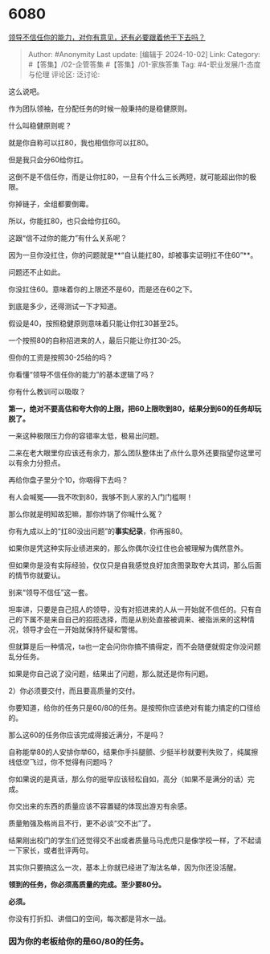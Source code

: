 # 6080
[领导不信任你的能力，对你有意见，还有必要跟着他干下去吗？](https://www.zhihu.com/question/585309505/answer/2930796807)

> Author: #Anonymity
> Last update: [编辑于 2024-10-02]
> Link:
> Category: #【答集】/02-企管答集 #【答集】/01-家族答集 
> Tag: #4-职业发展/1-态度与伦理
> 评论区:
> 泛讨论:

这么说吧。

作为团队领袖，在分配任务的时候一般秉持的是稳健原则。

什么叫稳健原则呢？

就是你自称可以扛80，我也相信你可以扛80。

但是我只会分60给你扛。

这倒不是不信任你，而是让你扛80，一旦有个什么三长两短，就可能超出你的极限。

你掉链子，全组都要倒霉。

所以，你能扛80，也只会给你扛60。

这跟“信不过你的能力”有什么关系呢？

因为一旦你没扛住，你的问题就是**“自认能扛80，却被事实证明扛不住60”**。

问题还不止如此。

你没扛住60。意味着你的上限还不是60，而是还在60之下。

到底是多少，还得测试一下才知道。

假设是40，按照稳健原则意味着只能让你扛30甚至25。

一个按照80的自称招进来的人，最后只能让你扛30-25。

但你的工资是按照30-25给的吗？

你看懂“领导不信任你的能力”的基本逻辑了吗？

你有什么教训可以吸取？

**第一，绝对不要高估和夸大你的上限，把60上限吹到80，结果分到60的任务却玩脱了。**

一来这种极限压力你的容错率太低，极易出问题。

二来在老大眼里你应该还有余力，那么团队整体出了点什么意外还要指望你这里可以有余力分担点。

再给你盘子里分个10，你咽得下去吗？

有人会喊冤——我不吹到80，我够不到人家的入门门槛啊！

那么你就是明知故犯嘛，那你炸锅了你喊什么冤？

你有九成以上的“扛80没出问题”的**事实纪录**，你再报80。

如果你是凭这种实际业绩进来的，那么你偶尔没扛住也会被理解为偶然意外。

但如果你是没有实际经验，仅仅只是自我感觉良好加贪图录取夸大其词，那么后面的情节你就要认。

别来“领导不信任”这一套。

坦率讲，只要是自己招人的领导，没有对招进来的人从一开始就不信任的。只有自己的下属不是来自自己的招揽选择，而是从别处直接被调来、被指派来的这种情况，领导才会在一开始就保持怀疑和警惕。

但就算是后一种情况，ta也一定会问你你搞不搞得定，而不会随便就假定你没问题乱分任务。

如果是你自己说了没问题，结果出了问题，那么就还是你有问题。

2）你必须要交付，而且要高质量的交付。

你要知道，给你的任务只是60/80的任务。是按照你应该绝对有能力搞定的口径给的。

那么这60的任务你应该完成得接近满分，不是吗？

自称能举80的人安排你举60，结果你手抖腿颤、少挺半秒就要判失败了，纯属擦线低空飞过，你不觉得有问题吗？

你如果说的是真话，那么你的挺举应该轻松自如，高分（如果不是满分的话）完成。

你交出来的东西的质量应该不容置疑的体现出游刃有余感。

质量勉强及格尚且不行，更不必谈“交不出”了。

结果刚出校门的学生们还觉得交不出或者质量马马虎虎只是像学校一样，了不起请一下家长，或者批评两句。

其实你只要搞这么一次，基本上你就已经进了淘汰名单，因为你还没活醒。

**领到的任务，你必须高质量的完成。至少要80分。**

**必须。**

你没有打折扣、讲借口的空间，每次都是背水一战。

### 因为你的老板给你的是60/80的任务。 ###